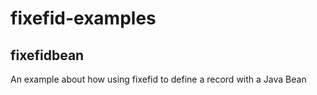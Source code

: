 # fixefid-examples

## fixefidbean
An example about how using fixefid to define a record with a Java Bean
